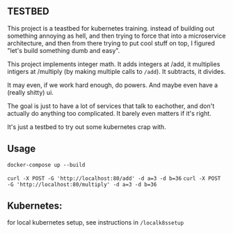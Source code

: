 ## TESTBED

This project is a teastbed for kubernetes training. instead of building out something annoying as hell, and then trying to force that into a microservice architecture, and then from there trying to put cool stuff on top, I figured "let's build something dumb and easy".

This project implements integer math. It adds integers at /add, it multiplies intigers at /multiply (by making multiple calls to `/add`). It subtracts, it divides. 

It may even, if we work hard enough, do powers. And maybe even have a (really shitty) ui. 

The goal is just to have a lot of services that talk to eachother, and don't actually do anything too complicated. It barely even matters if it's right. 

It's just a testbed to try out some kubernetes crap with. 




## Usage

`docker-compose up --build`

`curl -X POST -G 'http://localhost:80/add' -d a=3 -d b=36`
`curl -X POST -G 'http://localhost:80/multiply' -d a=3 -d b=36`

## Kubernetes:
for local kubernetes setup, see instructions in `/localk8ssetup`
